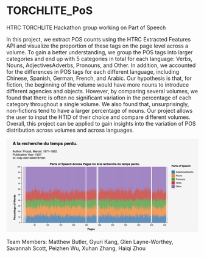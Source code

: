 # TORCHLITE_PoS
HTRC TORCHLITE Hackathon group working on Part of Speech

In this project, we extract POS counts using the HTRC Extracted Features API and visualize the proportion of these tags on the page level across a volume. To gain a better understanding, we group the POS tags into larger categories and end up with 5 categories in total for each language: Verbs, Nouns, AdjectivesAdverbs, Pronouns, and Other. In addition, we accounted for the differences in POS tags for each different language, including Chinese, Spanish, German, French, and Arabic. Our hypothesis is that, for fiction, the beginning of the volume would have more nouns to introduce different agencies and objects. However, by comparing several volumes, we found that there is often no significant variation in the percentage of each category throughout a single volume. We also found that, unsurprisingly, non-fictions tend to have a larger percentage of nouns. Our project allows the user to input the HTID of their choice and compare different volumes. Overall, this project can be applied to gain insights into the variation of POS distribution across volumes and across languages.

![alt text](https://github.com/gworthey/TORCHLITE_PoS/blob/main/image.png)


Team Members: Matthew Butler, Gyuri Kang, Glen Layne-Worthey, Savannah Scott, Peizhen Wu, Xuhan Zhang, Haiqi Zhou 

